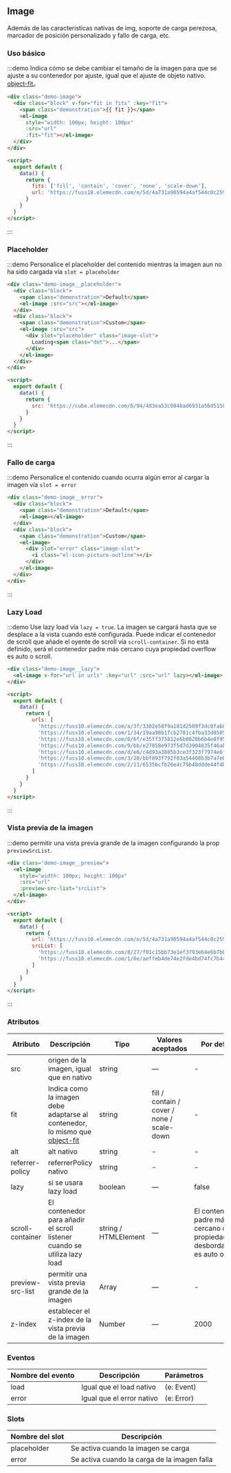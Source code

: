 ## Image
Además de las características nativas de img, soporte de carga perezosa, marcador de posición personalizado y fallo de carga, etc.

### Uso básico

:::demo Indica cómo se debe cambiar el tamaño de la imagen para que se ajuste a su contenedor por ajuste, igual que el ajuste de objeto nativo. [object-fit](https://developer.mozilla.org/es/docs/Web/CSS/object-fit)。

```html
<div class="demo-image">
  <div class="block" v-for="fit in fits" :key="fit">
    <span class="demonstration">{{ fit }}</span>
    <el-image
      style="width: 100px; height: 100px"
      :src="url"
      :fit="fit"></el-image>
  </div>
</div>

<script>
  export default {
    data() {
      return {
        fits: ['fill', 'contain', 'cover', 'none', 'scale-down'],
        url: 'https://fuss10.elemecdn.com/e/5d/4a731a90594a4af544c0c25941171jpeg.jpeg'
      }
    }
  }
</script>
```
:::

### Placeholder

:::demo Personalice el placeholder del contenido mientras la imagen aun no ha sido cargada vía `slot = placeholder`
```html
<div class="demo-image__placeholder">
  <div class="block">
    <span class="demonstration">Default</span>
    <el-image :src="src"></el-image>
  </div>
  <div class="block">
    <span class="demonstration">Custom</span>
    <el-image :src="src">
      <div slot="placeholder" class="image-slot">
        Loading<span class="dot">...</span>
      </div>
    </el-image>
  </div>
</div>

<script>
  export default {
    data() {
      return {
        src: 'https://cube.elemecdn.com/6/94/4d3ea53c084bad6931a56d5158a48jpeg.jpeg'
      }
    }
  }
</script>
```
:::

### Fallo de carga

:::demo Personalice el contenido cuando ocurra algún error al cargar la imagen vía `slot = error`
```html
<div class="demo-image__error">
  <div class="block">
    <span class="demonstration">Default</span>
    <el-image></el-image>
  </div>
  <div class="block">
    <span class="demonstration">Custom</span>
    <el-image>
      <div slot="error" class="image-slot">
        <i class="el-icon-picture-outline"></i>
      </div>
    </el-image>
  </div>
</div>
```
:::

### Lazy Load

:::demo Use lazy load vía `lazy = true`. La imagen se cargará hasta que se desplace a la vista cuando esté configurada. Puede indicar el contenedor de scroll que añade el oyente de scroll vía `scroll-container`. Si no está definido, será el contenedor padre más cercano cuya propiedad overflow es auto o scroll.

```html
<div class="demo-image__lazy">
  <el-image v-for="url in urls" :key="url" :src="url" lazy></el-image>
</div>

<script>
  export default {
    data() {
      return {
        urls: [
          'https://fuss10.elemecdn.com/a/3f/3302e58f9a181d2509f3dc0fa68b0jpeg.jpeg',
          'https://fuss10.elemecdn.com/1/34/19aa98b1fcb2781c4fba33d850549jpeg.jpeg',
          'https://fuss10.elemecdn.com/0/6f/e35ff375812e6b0020b6b4e8f9583jpeg.jpeg',
          'https://fuss10.elemecdn.com/9/bb/e27858e973f5d7d3904835f46abbdjpeg.jpeg',
          'https://fuss10.elemecdn.com/d/e6/c4d93a3805b3ce3f323f7974e6f78jpeg.jpeg',
          'https://fuss10.elemecdn.com/3/28/bbf893f792f03a54408b3b7a7ebf0jpeg.jpeg',
          'https://fuss10.elemecdn.com/2/11/6535bcfb26e4c79b48ddde44f4b6fjpeg.jpeg'
        ]
      }
    }
  }
</script>
```
:::

### Vista previa de la imagen

:::demo permitir una vista previa grande de la imagen configurando la prop `previewSrcList`.
```html
<div class="demo-image__preview">
  <el-image 
    style="width: 100px; height: 100px"
    :src="url" 
    :preview-src-list="srcList">
  </el-image>
</div>

<script>
  export default {
    data() {
      return {
        url: 'https://fuss10.elemecdn.com/e/5d/4a731a90594a4af544c0c25941171jpeg.jpeg',
        srcList: [
          'https://fuss10.elemecdn.com/8/27/f01c15bb73e1ef3793e64e6b7bbccjpeg.jpeg',
          'https://fuss10.elemecdn.com/1/8e/aeffeb4de74e2fde4bd74fc7b4486jpeg.jpeg'
        ]
      }
    }
  }
</script>
```
:::

### Atributos
| Atributo | Descripción | Tipo | Valores aceptados | Por defecto |
|---------- |-------- |---------- |-------------  |-------- |
| src | origen de la imagen, igual que en nativo | string | — | - |
| fit | Indica como la imagen debe adaptarse al contenedor, lo mismo que [object-fit](https://developer.mozilla.org/es/docs/Web/CSS/object-fit) | string | fill / contain / cover / none / scale-down | - |
| alt | alt nativo | string | - | - |
| referrer-policy | referrerPolicy nativo | string | - | - |
| lazy | si se usara lazy load | boolean | — | false |
| scroll-container | El contenedor para añadir el scroll listener cuando se utiliza lazy load | string / HTMLElement | — | El contenedor padre más cercano cuya propiedad de desbordamiento es auto o scroll |
| preview-src-list | permitir una vista previa grande de la imagen | Array | — | - |
| z-index | establecer el z-index de la vista previa de la imagen | Number | — | 2000 |

### Eventos
| Nombre del evento | Descripción | Parámetros |
|---------- |-------- |---------- |
| load | Igual que el load nativo | (e: Event) |
| error | Igual que el error nativo | (e: Error) |

### Slots
| Nombre del slot | Descripción |
|---------|-------------|
| placeholder | Se activa cuando la imagen se carga |
| error | Se activa cuando la carga de la imagen falla |


